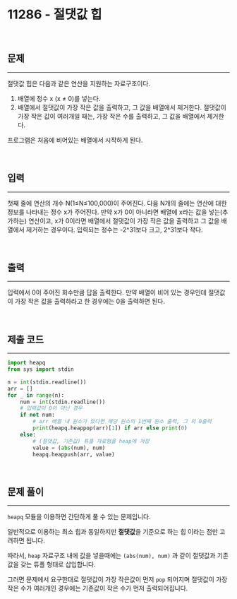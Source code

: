 # 11286 - 절댓값 힙

<br>

## 문제
---

절댓값 힙은 다음과 같은 연산을 지원하는 자료구조이다.

1. 배열에 정수 x (x ≠ 0)를 넣는다.
2. 배열에서 절댓값이 가장 작은 값을 출력하고, 그 값을 배열에서 제거한다. 절댓값이 가장 작은 값이 여러개일 때는, 가장 작은 수를 출력하고, 그 값을 배열에서 제거한다.

프로그램은 처음에 비어있는 배열에서 시작하게 된다.

<br>

## 입력
---

첫째 줄에 연산의 개수 N(1≤N≤100,000)이 주어진다. 다음 N개의 줄에는 연산에 대한 정보를 나타내는 정수 x가 주어진다. 만약 x가 0이 아니라면 배열에 x라는 값을 넣는(추가하는) 연산이고, x가 0이라면 배열에서 절댓값이 가장 작은 값을 출력하고 그 값을 배열에서 제거하는 경우이다. 입력되는 정수는 -2^31보다 크고, 2^31보다 작다.

<br>

## 출력
---

입력에서 0이 주어진 회수만큼 답을 출력한다. 만약 배열이 비어 있는 경우인데 절댓값이 가장 작은 값을 출력하라고 한 경우에는 0을 출력하면 된다.

<br>

## 제출 코드
---

```python
import heapq
from sys import stdin

n = int(stdin.readline())
arr = []
for _ in range(n):
    num = int(stdin.readline())
    # 입력값이 0이 아닌 경우
    if not num:
        # arr 배열 내 원소가 있다면 해당 원소의 1번째 원소 출력, 그 외 0출력
        print(heapq.heappop(arr)[1]) if arr else print(0)
    else:
        # (절댓값, 기존값) 튜플 자료형을 heap에 저장
        value = (abs(num), num)
        heapq.heappush(arr, value)
```

<br>

## 문제 풀이
---

`heapq` 모듈을 이용하면 간단하게 풀 수 있는 문제입니다.

일반적으로 이용하는 최소 힙과 동일하지만 **절댓값**을 기준으로 하는 힙 이라는 점만 고려하면 됩니다.

따라서, `heap` 자료구조 내에 값을 넣을때에는 `(abs(num), num)` 과 같이 절댓값과 기존값을 갖는 튜플 형태로 삽입합니다.

그러면 문제에서 요구한대로 절댓값이 가장 작은값이 먼저 `pop` 되어지며 절댓값이 가장 작은 수가 여러개인 경우에는 기존값이 작은 수가 먼저 출력되어집니다.